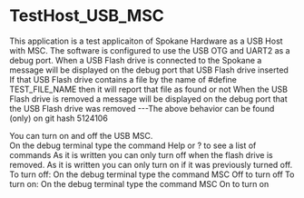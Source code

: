 # TestHost_USB_MSC
This application is a test applicaiton of Spokane Hardware as a USB Host with MSC.
The software is configured to use the USB OTG and UART2 as a debug port.
When a USB Flash drive is connected to the Spokane a message will be displayed on the debug port that USB Flash drive inserted
If that USB Flash drive contains a file by the name of #define TEST_FILE_NAME then it will report that file as found or not
When the USB Flash drive is removed a message will be displayed on the debug port that the USB Flash drive was removed
---The above behavior can be found (only) on git hash 5124106 

You can turn on and off the USB MSC.  
On the debug terminal type the command Help or ? to see a list of commands
As it is written you can only turn off when the flash drive is removed.
As it is written you can only turn on if it was previously turned off.
To turn off: 
  On the debug terminal type the command MSC Off to turn off
To turn on:
  On the debug terminal type the command MSC On to turn on


